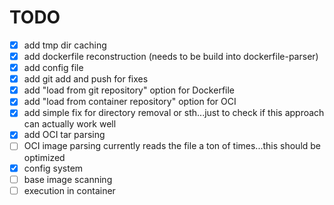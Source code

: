 # TODO

- [x] add tmp dir caching
- [x] add dockerfile reconstruction (needs to be build into dockerfile-parser)
- [x] add config file
- [x] add git add and push for fixes
- [x] add "load from git repository" option for Dockerfile
- [x] add "load from container repository" option for OCI
- [x] add simple fix for directory removal or sth...just to check if this approach can actually work well
- [x] add OCI tar parsing
- [ ] OCI image parsing currently reads the file a ton of times...this should be optimized
- [x] config system
- [ ] base image scanning
- [ ] execution in container

